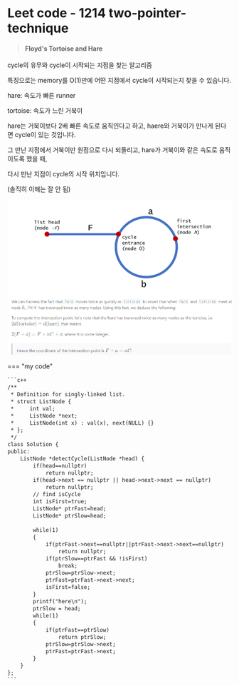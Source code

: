 # Leet code - 1214 two-pointer-technique



> #### Floyd's Tortoise and Hare

cycle의 유무와 cycle이 시작되는 지점을 찾는 알고리즘

특징으로는 memory를 O(1)만에 어떤 지점에서 cycle이 시작되는지 찾을 수 있습니다.



hare: 속도가 빠른 runner

tortoise: 속도가 느린 거북이

hare는 거북이보다 2배 빠른 속도로 움직인다고 하고, haere와 거북이가 만나게 된다면 cycle이 있는 것입니다.

그 만난 지점에서 거북이만 원점으로 다시 되돌리고, hare가 거북이와 같은 속도로 움직이도록 했을 때,

다시 만난 지점이 cycle의 시작 위치입니다.

(솔직히 이해는 잘 안 됨)



![image-20210501002155706](img/2021-04-30/image-20210501002155706.png)

=== "my code"

    ```c++
    /**
     * Definition for singly-linked list.
     * struct ListNode {
     *     int val;
     *     ListNode *next;
     *     ListNode(int x) : val(x), next(NULL) {}
     * };
     */
    class Solution {
    public:
        ListNode *detectCycle(ListNode *head) {
            if(head==nullptr)
                return nullptr;
            if(head->next == nullptr || head->next->next == nullptr)
                return nullptr;
            // find isCycle
            int isFirst=true;
            ListNode* ptrFast=head;
            ListNode* ptrSlow=head;
            
            while(1)
            {
                if(ptrFast->next==nullptr||ptrFast->next->next==nullptr)
                    return nullptr;
                if(ptrSlow==ptrFast && !isFirst)
                    break;
                ptrSlow=ptrSlow->next;
                ptrFast=ptrFast->next->next;
                isFirst=false;
            }
            printf("here\n");
            ptrSlow = head;
            while(1)
            {
                if(ptrFast==ptrSlow)
                    return ptrSlow;
                ptrSlow=ptrSlow->next;
                ptrFast=ptrFast->next;
            }
        }
    };
    ```

